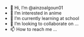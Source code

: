 - 👋 Hi, I’m @ainzoalgoun01
- 👀 I’m interested in anime
- 🌱 I’m currently learning at school
- 💞️ I’m looking to collaborate on ...
- 📫 How to reach me ...

<!---
ainzoalgoun01/ainzoalgoun01 is a ✨ special ✨ repository because its `README.md` (this file) appears on your GitHub profile.
You can click the Preview link to take a look at your changes.
--->
